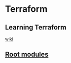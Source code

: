 # Terraform

## Learning Terraform
[wiki](https://github.com/heathen1878/Terraform/wiki)

## [Root modules](https://github.com/heathen1878/Terraform/tree/main/Modules/readme.md)

